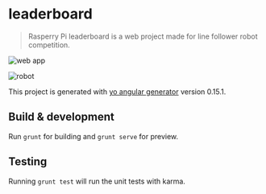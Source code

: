 # leaderboard
> Rasperry Pi leaderboard is a web project made for line follower robot competition.

![web app](https://c1.staticflickr.com/2/1525/25988528055_eebb2bc4b9.jpg)

![robot](http://toddthahn.com/pics/2012_01/20120102_screenshot_I.jpg)

This project is generated with [yo angular generator](https://github.com/yeoman/generator-angular)
version 0.15.1.

## Build & development

Run `grunt` for building and `grunt serve` for preview.

## Testing

Running `grunt test` will run the unit tests with karma.
